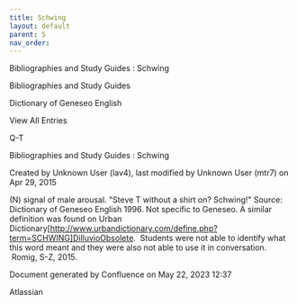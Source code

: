 ```yaml
---
title: Schwing
layout: default
parent: S
nav_order:
---
```


Bibliographies and Study Guides : Schwing

Bibliographies and Study Guides

Dictionary of Geneseo English

View All Entries

Q-T

Bibliographies and Study Guides : Schwing

Created by  Unknown User (lav4), last modified by  Unknown User (mtr7) on Apr 29, 2015

(N) signal of male arousal. &quot;Steve T without a shirt on? Schwing!&quot; Source: Dictionary of Geneseo English 1996. Not specific to Geneseo. A similar definition was found on Urban Dictionary[http://www.urbandictionary.com/define.php?term=SCHWING]DilluvioObsolete.  Students were not able to identify what this word meant and they were also not able to use it in conversation.  Romig, S-Z, 2015.

Document generated by Confluence on May 22, 2023 12:37

Atlassian

